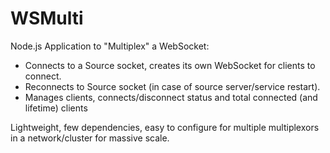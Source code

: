 WSMulti
=======
Node.js Application to "Multiplex" a WebSocket:
* Connects to a Source socket, creates its own WebSocket for clients to connect. 
* Reconnects to Source socket (in case of source server/service restart).
* Manages clients, connects/disconnect status and total connected (and lifetime) clients

Lightweight, few dependencies, easy to configure for multiple multiplexors in a network/cluster for massive scale. 
